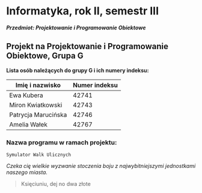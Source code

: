 # Informatyka, rok II, semestr III

  ***Przedmiot: Projektowanie i Programowanie Obiektowe***

## Projekt na Projektowanie i Programowanie Obiektowe, Grupa G

  **Lista osób należących do grupy G i ich numery indeksu:**

| Imię i nazwisko | Numer indeksu | 
|-----------------|---------------|
| Ewa Kubera | 42741 | 
| Miron Kwiatkowski | 42743 | 
| Patrycja Marucińska | 42746 |  
| Amelia Wałek | 42767 |  


### **Nazwa programu w ramach projektu:**
  
  ``Symulator Walk Ulicznych``

*Czeka cię wielkie wyzwanie stoczenia boju z najwybitniejszymi jednostkami naszego miasta.*
  
  
> Księciuniu, dej no dwa złote
